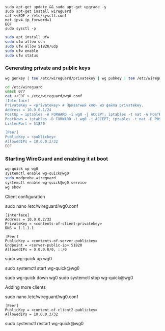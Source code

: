
```
sudo apt-get update && sudo apt-get upgrade -y
sudo apt-get install wireguard
cat <<EOF > /etc/sysctl.conf
net.ipv4.ip_forward=1
EOF
sudo sysctl -p
```

```sh
sudo apt install ufw
sudo ufw allow ssh
sudo ufw allow 51820/udp
sudo ufw enable
sudo ufw status
```

### Generating private and public keys

```sh
wg genkey | tee /etc/wireguard/privatekey | wg pubkey | tee /etc/wireguard/publickey
```

```sh
cd /etc/wireguard
umask 077
cat <<EOF > /etc/wireguard/wg0.conf
[Interface]
PrivateKey = <privatekey> # Приватный ключ из файла privatekey.
Address = 10.0.0.1/24
PostUp = iptables -A FORWARD -i wg0 -j ACCEPT; iptables -t nat -A POSTROUTING -o eth0 -j MASQUERADE
PostDown = iptables -D FORWARD -i wg0 -j ACCEPT; iptables -t nat -D POSTROUTING -o eth0 -j MASQUERADE
ListenPort = 51820

[Peer]
PublicKey = <publickey>
AllowedIPs = 10.0.0.2/32
EOF
```

### Starting WireGuard and enabling it at boot
```sh
wg-quick up wg0
systemctl enable wg-quick@wg0
sudo modprobe wireguard
systemctl enable wg-quick@wg0.service
wg show
```

Client configuration


sudo nano /etc/wireguard/wg0.conf

```
[Interface]
Address = 10.0.0.2/32
PrivateKey = <contents-of-client-privatekey>
DNS = 1.1.1.1

[Peer]
PublicKey = <contents-of-server-publickey>
Endpoint = <server-public-ip>:51820
AllowedIPs = 0.0.0.0/0, ::/0
```

sudo wg-quick up wg0

sudo systemctl start wg-quick@wg0

sudo wg-quick down wg0
sudo systemctl stop wg-quick@wg0

Adding more clients

sudo nano /etc/wireguard/wg0.conf

[//]: # (Add the following entry at the end of the file to include your second client’s public key and set the IP address.)
```
[Peer]
PublicKey = <content-of-client2-publickey>
AllowedIPs = 10.0.0.3/32
```

sudo systemctl restart wg-quick@wg0


